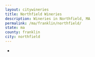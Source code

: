 ```yaml
---
layout: citywineries
title: Northfield Wineries
description: Wineries in Northfield, MA
permalink: /ma/franklin/northfield/
state: ma
county: franklin
city: northfield
---
```

-
